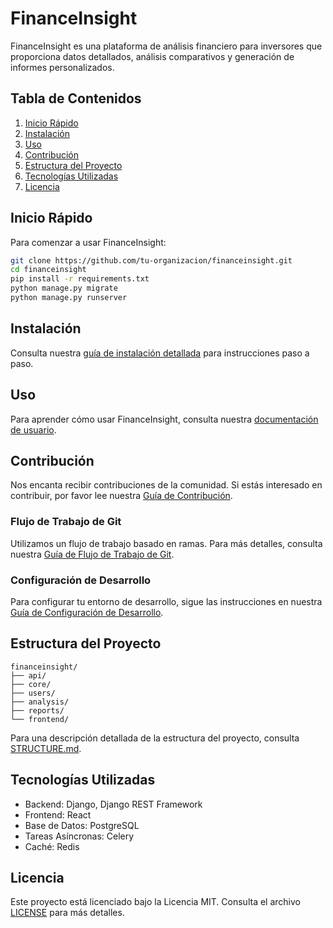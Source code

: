 # FinanceInsight

FinanceInsight es una plataforma de análisis financiero para inversores que proporciona datos detallados, análisis comparativos y generación de informes personalizados.

## Tabla de Contenidos
1. [Inicio Rápido](#inicio-rápido)
2. [Instalación](#instalación)
3. [Uso](#uso)
4. [Contribución](#contribución)
5. [Estructura del Proyecto](#estructura-del-proyecto)
6. [Tecnologías Utilizadas](#tecnologías-utilizadas)
7. [Licencia](#licencia)

## Inicio Rápido

Para comenzar a usar FinanceInsight:

```bash
git clone https://github.com/tu-organizacion/financeinsight.git
cd financeinsight
pip install -r requirements.txt
python manage.py migrate
python manage.py runserver
```

## Instalación

Consulta nuestra [guía de instalación detallada](docs/INSTALL.md) para instrucciones paso a paso.

## Uso

Para aprender cómo usar FinanceInsight, consulta nuestra [documentación de usuario](docs/USER_GUIDE.md).

## Contribución

Nos encanta recibir contribuciones de la comunidad. Si estás interesado en contribuir, por favor lee nuestra [Guía de Contribución](CONTRIBUTING.md).

### Flujo de Trabajo de Git

Utilizamos un flujo de trabajo basado en ramas. Para más detalles, consulta nuestra [Guía de Flujo de Trabajo de Git](docs/GIT_WORKFLOW.md).

### Configuración de Desarrollo

Para configurar tu entorno de desarrollo, sigue las instrucciones en nuestra [Guía de Configuración de Desarrollo](docs/DEV_SETUP.md).

## Estructura del Proyecto

```
financeinsight/
├── api/
├── core/
├── users/
├── analysis/
├── reports/
└── frontend/
```

Para una descripción detallada de la estructura del proyecto, consulta [STRUCTURE.md](docs/STRUCTURE.md).

## Tecnologías Utilizadas

- Backend: Django, Django REST Framework
- Frontend: React
- Base de Datos: PostgreSQL
- Tareas Asíncronas: Celery
- Caché: Redis

## Licencia

Este proyecto está licenciado bajo la Licencia MIT. Consulta el archivo [LICENSE](LICENSE) para más detalles.